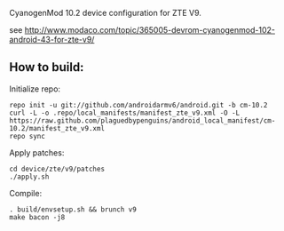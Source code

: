 CyanogenMod 10.2 device configuration for ZTE V9.

see http://www.modaco.com/topic/365005-devrom-cyanogenmod-102-android-43-for-zte-v9/

How to build:
-------------

Initialize repo:

    repo init -u git://github.com/androidarmv6/android.git -b cm-10.2
    curl -L -o .repo/local_manifests/manifest_zte_v9.xml -O -L https://raw.github.com/plaguedbypenguins/android_local_manifest/cm-10.2/manifest_zte_v9.xml
    repo sync

Apply patches:

    cd device/zte/v9/patches
    ./apply.sh

Compile:

    . build/envsetup.sh && brunch v9
    make bacon -j8

